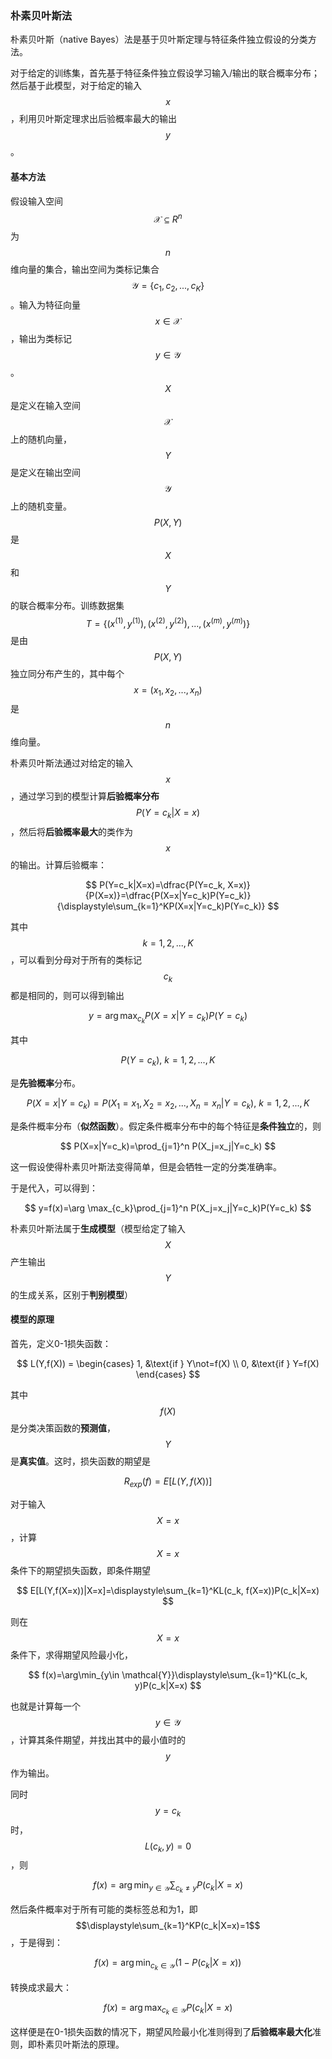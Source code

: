 ### 朴素贝叶斯法

朴素贝叶斯（native Bayes）法是基于贝叶斯定理与特征条件独立假设的分类方法。

对于给定的训练集，首先基于特征条件独立假设学习输入/输出的联合概率分布；然后基于此模型，对于给定的输入$$x $$，利用贝叶斯定理求出后验概率最大的输出$$y$$。

#### 基本方法

假设输入空间$$\mathcal{X}\subseteq R^n$$为$$n$$维向量的集合，输出空间为类标记集合$$\mathcal{Y}=\{c_1, c_2,...,c_K\}$$。输入为特征向量$$x\in \mathcal{X}$$，输出为类标记$$y\in \mathcal{Y}$$。$$X$$是定义在输入空间$$\mathcal{X}$$上的随机向量，$$Y$$是定义在输出空间$$\mathcal{Y}$$上的随机变量。$$P(X,Y)$$是$$X$$和$$Y$$的联合概率分布。训练数据集$$T=\{(x^{(1)},y^{(1)}),(x^{(2)},y^{(2)}),...,(x^{(m)},y^{(m)})\}$$是由$$P(X,Y)$$独立同分布产生的，其中每个$$x=(x_1, x_2,...,x_n)$$是$$n$$维向量。

朴素贝叶斯法通过对给定的输入$$x$$，通过学习到的模型计算**后验概率分布**$$P(Y=c_k|X=x)$$，然后将**后验概率最大**的类作为$$x $$的输出。计算后验概率：


$$
P(Y=c_k|X=x)=\dfrac{P(Y=c_k, X=x)}{P(X=x)}=\dfrac{P(X=x|Y=c_k)P(Y=c_k)}{\displaystyle\sum_{k=1}^KP(X=x|Y=c_k)P(Y=c_k)}
$$


其中$$k=1,2,...,K$$，可以看到分母对于所有的类标记$$c_k$$都是相同的，则可以得到输出


$$
y=\arg \max_{c_k}P(X=x|Y=c_k)P(Y=c_k)
$$


其中


$$
P(Y=c_k), \ k=1,2,...,K
$$


是**先验概率**分布。


$$
P(X=x|Y=c_k)=P(X_1=x_1, X_2=x_2,...,X_n=x_n|Y=c_k), \ k=1,2,...,K
$$


是条件概率分布（**似然函数**）。假定条件概率分布中的每个特征是**条件独立**的，则


$$
P(X=x|Y=c_k)=\prod_{j=1}^n P(X_j=x_j|Y=c_k)
$$


这一假设使得朴素贝叶斯法变得简单，但是会牺牲一定的分类准确率。

于是代入，可以得到：


$$
y=f(x)=\arg \max_{c_k}\prod_{j=1}^n P(X_j=x_j|Y=c_k)P(Y=c_k)
$$


朴素贝叶斯法属于**生成模型**（模型给定了输入$$X$$产生输出$$Y$$的生成关系，区别于**判别模型**）

#### 模型的原理

首先，定义0-1损失函数：


$$
L(Y,f(X)) = \begin{cases}
   1, &\text{if } Y\not=f(X)  \\
   0, &\text{if } Y=f(X)
\end{cases}
$$


其中$$f(X)$$是分类决策函数的**预测值**，$$Y$$是**真实值**。这时，损失函数的期望是


$$
R_{exp}(f)=E[L(Y,f(X))]
$$


对于输入$$X=x$$，计算$$X=x$$条件下的期望损失函数，即条件期望


$$
E[L(Y,f(X=x))|X=x]=\displaystyle\sum_{k=1}^KL(c_k, f(X=x))P(c_k|X=x)
$$


则在$$X=x$$条件下，求得期望风险最小化，


$$
f(x)=\arg\min_{y\in \mathcal{Y}}\displaystyle\sum_{k=1}^KL(c_k, y)P(c_k|X=x)
$$


也就是计算每一个$$y\in \mathcal{Y}$$，计算其条件期望，并找出其中的最小值时的$$y$$作为输出。

同时$$y=c_k$$时，$$L(c_k, y)=0$$，则


$$
f(x)=\arg\min_{y\in \mathcal{Y}}\displaystyle\sum_{c_k\not=y}P(c_k|X=x)
$$


然后条件概率对于所有可能的类标签总和为1，即$$\displaystyle\sum_{k=1}^KP(c_k|X=x)=1$$，于是得到：


$$
f(x)=\arg\min_{c_k\in \mathcal{Y}}\big(1-P(c_k|X=x)\big)
$$


转换成求最大：


$$
f(x)=\arg\max_{c_k\in \mathcal{Y}}P(c_k|X=x)
$$


这样便是在0-1损失函数的情况下，期望风险最小化准则得到了**后验概率最大化**准则，即朴素贝叶斯法的原理。

